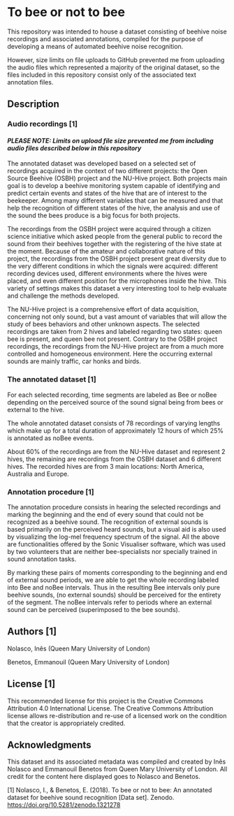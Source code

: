 # To bee or not to bee

This repository was intended to house a dataset consisting of beehive noise recordings and associated annotations, compiled for the purpose of developing a means of automated beehive noise recognition.

However, size limits on file uploads to GitHub prevented me from uploading the audio files which represented a majority of the original dataset, so the files included in this repository consist only of the associated text annotation files.

## Description

### Audio recordings [1]

#### *PLEASE NOTE: Limits on upload file size prevented me from including audio files described below in this repository*

The annotated dataset was developed based on a selected set of recordings acquired in the context of two different projects: the Open Source Beehive (OSBH) project and the NU-Hive project. Both projects main goal is to develop a beehive monitoring system capable of identifying and predict certain events and states of the hive that are of interest to the beekeeper. Among many different variables that can be measured and that help the recognition of different states of the hive, the analysis and use of the sound the bees produce is a big focus for both projects.

The recordings from the OSBH project were acquired through a citizen science initiative which asked people from the general public to record the sound from their beehives together with the registering of the hive state at the moment. Because of the amateur and collaborative nature of this project, the recordings from the OSBH project present great diversity due to the very different conditions in which the signals were acquired: different recording devices used, different environments where the hives were placed, and even different position for the microphones inside the hive. This variety of settings makes this dataset a very interesting tool to help evaluate and challenge the methods developed.

The NU-Hive project is a comprehensive effort of data acquisition, concerning not only sound, but a vast amount of variables that will allow the study of bees behaviors and other unknown aspects. The selected recordings are taken from 2 hives and labeled regarding two states: queen bee is present, and queen bee not present. Contrary to the OSBH project recordings, the recordings from the NU-Hive project are from a much more controlled and homogeneous environment. Here the occurring external sounds are mainly traffic, car honks and birds.

### The annotated dataset [1]

For each selected recording, time segments are labeled as Bee or noBee depending on the perceived source of the sound signal being from bees or external to the hive.

The whole annotated dataset consists of 78 recordings of varying lengths which make up for a total duration of approximately 12 hours of which 25% is annotated as noBee events.

About 60% of the recordings are from the NU-Hive dataset and represent 2 hives, the remaining are recordings from the OSBH dataset and 6 different hives. The recorded hives are from 3 main locations: North America, Australia and Europe.

 

### Annotation procedure [1]

The annotation procedure consists in hearing the selected recordings and marking the beginning and the end of every sound that could not be recognized as a beehive sound. The recognition of external sounds is based primarily on the perceived heard sounds, but a visual aid is also used by visualizing the log-mel frequency spectrum of the signal. All the above are functionalities offered by the Sonic Visualiser software, which was used by two volunteers that are neither bee-specialists nor specially trained in sound annotation tasks.

By marking these pairs of moments corresponding to the beginning and end of external sound periods, we are able to get the whole recording labeled into Bee and noBee intervals. Thus in the resulting Bee intervals only pure beehive sounds, (no external sounds) should be perceived for the entirety of the segment. The noBee intervals refer to periods where an external sound can be perceived (superimposed to the bee sounds).


## Authors [1]

Nolasco, Inês (Queen Mary University of London)
 
Benetos, Emmanouil (Queen Mary University of London)


## License [1]

This recommended license for this project is the Creative Commons Attribution 4.0 International License. The Creative Commons Attribution license allows re-distribution and re-use of a licensed work on the condition that the creator is appropriately credited.


## Acknowledgments

This dataset and its associated metadata was compiled and created by Inês Nolasco and Emmanouil Benetos from Queen Mary University of London. All credit for the content here displayed goes to Nolasco and Benetos.



[1] Nolasco, I., & Benetos, E. (2018). To bee or not to bee: An annotated dataset for beehive sound recognition [Data set]. Zenodo. 
 https://doi.org/10.5281/zenodo.1321278
